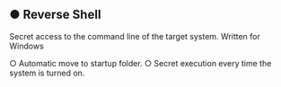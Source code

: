 
## ● Reverse Shell
Secret access to the command line of the target system. Written for Windows


○ Automatic move to startup folder.
○ Secret execution every time the system is turned on.